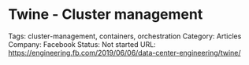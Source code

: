 # Twine - Cluster management

Tags: cluster-management, containers, orchestration
Category: Articles
Company: Facebook
Status: Not started
URL: https://engineering.fb.com/2019/06/06/data-center-engineering/twine/